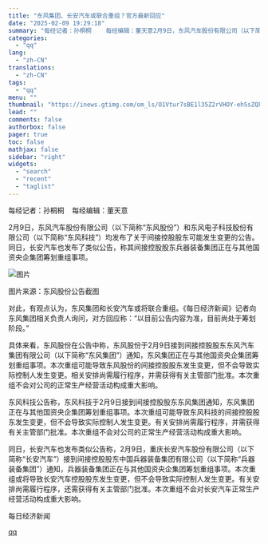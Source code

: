 ```yaml
---
title: "东风集团、长安汽车或联合重组？官方最新回应"
date: "2025-02-09 19:29:18"
summary: "每经记者：孙桐桐    每经编辑：董天意2月9日，东风汽车股份有限公司（以下简称“东风股份”）和东风..."
categories:
  - "qq"
lang:
  - "zh-CN"
translations:
  - "zh-CN"
tags:
  - "qq"
menu: ""
thumbnail: "https://inews.gtimg.com/om_ls/O1Vtur7sBE1l35Z2rVHOY-ehSsZQkLvdRbFVjj1ygZogUAA_640360/0"
lead: ""
comments: false
authorbox: false
pager: true
toc: false
mathjax: false
sidebar: "right"
widgets:
  - "search"
  - "recent"
  - "taglist"
---
```


每经记者：孙桐桐    每经编辑：董天意

2月9日，东风汽车股份有限公司（以下简称“东风股份”）和东风电子科技股份有限公司（以下简称“东风科技”）均发布了关于间接控股股东可能发生变更的公告。同日，长安汽车也发布了类似公告，称其间接控股股东兵器装备集团正在与其他国资央企集团筹划重组事项。

![图片](https://inews.gtimg.com/om_bt/O6ySYXOkGzyl9ZJJIcQ7UiFkTaBhjiw6biTOq14CUWEZUAA/641) 

图片来源：东风股份公告截图

对此，有观点认为，东风集团和长安汽车或将联合重组。《每日经济新闻》记者向东风集团相关负责人询问，对方回应称：“以目前公告内容为准，目前尚处于筹划阶段。”

具体来看，东风股份在公告中称，东风股份于2月9日接到间接控股股东东风汽车集团有限公司（以下简称“东风集团”）通知，东风集团正在与其他国资央企集团筹划重组事项。本次重组可能导致东风股份的间接控股股东发生变更，但不会导致实际控制人发生变更。相关安排尚需履行程序，并需获得有关主管部门批准。本次重组不会对公司的正常生产经营活动构成重大影响。

东风科技公告称，东风科技于2月9日接到间接控股股东东风集团通知，东风集团正在与其他国资央企集团筹划重组事项。本次重组可能导致东风科技的间接控股股东发生变更，但不会导致实际控制人发生变更。有关安排尚需履行程序，并需获得有关主管部门批准。本次重组不会对公司的正常生产经营活动构成重大影响。

同日，长安汽车也发布类似公告称，2月9日，重庆长安汽车股份有限公司（以下简称“长安汽车”）接到间接控股股东中国兵器装备集团有限公司（以下简称“兵器装备集团”）通知，兵器装备集团正在与其他国资央企集团筹划重组事项。本次重组或将导致长安汽车控股股东发生变更，但不会导致实际控制人发生变更。有关安排尚需履行程序，还需获得有关主管部门批准。本次重组不会对长安汽车正常生产经营活动构成重大影响。

每日经济新闻

[qq](https://new.qq.com/rain/a/20250209A05HRA00)

